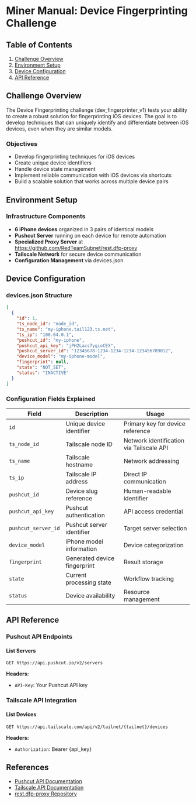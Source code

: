 # Miner Manual: Device Fingerprinting Challenge

## Table of Contents

1. [Challenge Overview](#challenge-overview)
2. [Environment Setup](#environment-setup)
3. [Device Configuration](#device-configuration)
4. [API Reference](#api-reference)

## Challenge Overview

The Device Fingerprinting challenge (dev_fingerprinter_v1) tests your ability to create a robust solution for fingerprinting iOS devices. The goal is to develop techniques that can uniquely identify and differentiate between iOS devices, even when they are similar models.

### Objectives

- Develop fingerprinting techniques for iOS devices
- Create unique device identifiers
- Handle device state management
- Implement reliable communication with iOS devices via shortcuts
- Build a scalable solution that works across multiple device pairs

## Environment Setup

### Infrastructure Components

- **6 iPhone devices** organized in 3 pairs of identical models
- **Pushcut Server** running on each device for remote automation
- **Specialized Proxy Server** at <https://github.com/RedTeamSubnet/rest.dfp-proxy>
- **Tailscale Network** for secure device communication
- **Configuration Management** via devices.json

## Device Configuration

### devices.json Structure

```json
[
  {
    "id": 1,
    "ts_node_id": "node_id",
    "ts_name": "my-iphone.tail123.ts.net",
    "ts_ip": "100.64.0.1",
    "pushcut_id": "my-iphone",
    "pushcut_api_key": "jPH2Lacs7ygioCEX",
    "pushcut_server_id": "12345678-1234-1234-1234-123456789012",
    "device_model": "my-iphone-model",
    "fingerprint": null,
    "state": "NOT_SET",
    "status": "INACTIVE"
  }
]
```

### Configuration Fields Explained

| Field | Description | Usage |
|-------|-------------|-------|
| `id` | Unique device identifier | Primary key for device reference |
| `ts_node_id` | Tailscale node ID | Network identification via Tailscale API |
| `ts_name` | Tailscale hostname | Network addressing |
| `ts_ip` | Tailscale IP address | Direct IP communication |
| `pushcut_id` | Device slug reference | Human-readable identifier |
| `pushcut_api_key` | Pushcut authentication | API access credential |
| `pushcut_server_id` | Pushcut server identifier | Target server selection |
| `device_model` | iPhone model information | Device categorization |
| `fingerprint` | Generated device fingerprint | Result storage |
| `state` | Current processing state | Workflow tracking |
| `status` | Device availability | Resource management |

## API Reference

### Pushcut API Endpoints

#### List Servers

```http
GET https://api.pushcut.io/v2/servers
```

**Headers:**

- `API-Key`: Your Pushcut API key

### Tailscale API Integration

#### List Devices

```http
GET https://api.tailscale.com/api/v2/tailnet/{tailnet}/devices
```

**Headers:**

- `Authorization`: Bearer {api_key}

## References

- [Pushcut API Documentation](https://www.pushcut.io/support/api)
- [Tailscale API Documentation](https://tailscale.com/api)
- [rest.dfp-proxy Repository](https://github.com/RedTeamSubnet/rest.dfp-proxy)